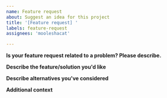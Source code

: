 ```yaml
---
name: Feature request
about: Suggest an idea for this project
title: '[Feature request] '
labels: feature-request
assignees: 'mooleshacat'

---
```


<!--
  BEFORE TRYING TO SUGGEST A FEATURE:
 
  * Read the FAQ!
  * Use the search function to check if there is already an issue open for your problem!

  If you want to repot a bug please use "Bug report" instead
  If you want to suggest a new feature please use "Feature request" instead
  If you want to suggest an enhancement to an existing feature please use "Enhancement" instead
-->

**Is your feature request related to a problem? Please describe.**
<!-- A clear and concise description of what the problem is. Ex. As a user, I'm always frustrated when [...] -->

**Describe the feature/solution you'd like**
<!-- A clear and concise description of what you want to happen. -->

**Describe alternatives you've considered**
<!-- A clear and concise description of any alternative solutions or features you've considered. -->

**Additional context**
<!-- Add any other context or screenshots about the feature request here. -->
